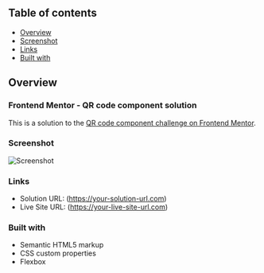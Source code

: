 ## Table of contents

- [Overview](#overview)
- [Screenshot](#screenshot)
- [Links](#links)
- [Built with](#built-with)

## Overview

### Frontend Mentor - QR code component solution

This is a solution to the [QR code component challenge on Frontend Mentor](https://www.frontendmentor.io/challenges/qr-code-component-iux_sIO_H).

### Screenshot
![Screenshot](https://user-images.githubusercontent.com/63366417/161020087-54885eae-404d-4411-87a6-8f8380d4bc0f.PNG)

### Links

- Solution URL: (https://your-solution-url.com)
- Live Site URL: (https://your-live-site-url.com)

### Built with

- Semantic HTML5 markup
- CSS custom properties
- Flexbox
